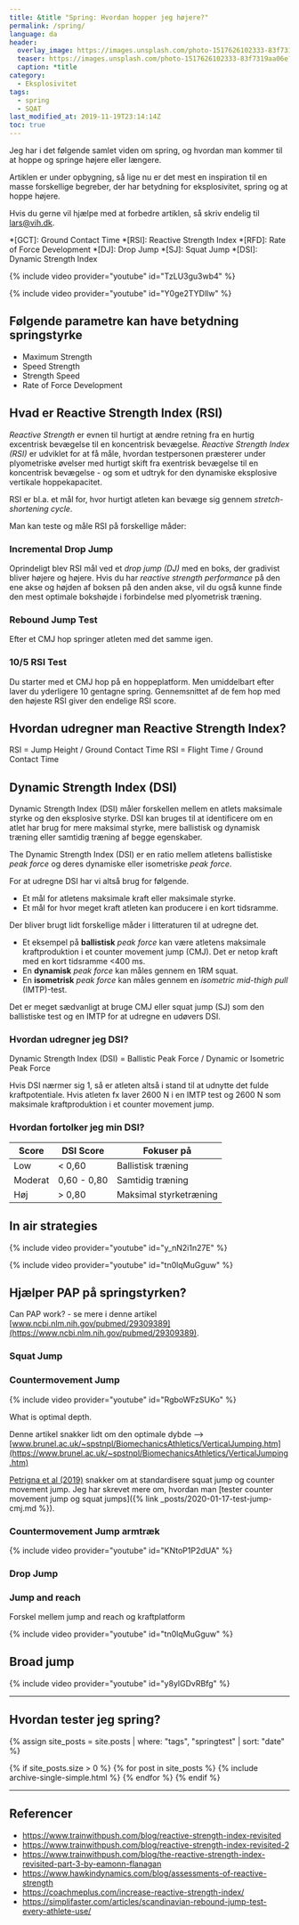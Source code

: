 ```yaml
---
title: &title "Spring: Hvordan hopper jeg højere?"
permalink: /spring/
language: da
header:
  overlay_image: https://images.unsplash.com/photo-1517626102333-83f7319aa06e?ixlib=rb-1.2.1&ixid=eyJhcHBfaWQiOjEyMDd9&auto=format&fit=crop&w=1900&q=60
  teaser: https://images.unsplash.com/photo-1517626102333-83f7319aa06e?ixlib=rb-1.2.1&ixid=eyJhcHBfaWQiOjEyMDd9&auto=format&fit=crop&w=400&q=60
  caption: *title
category:
  - Eksplosivitet
tags:
  - spring
  - SQAT
last_modified_at: 2019-11-19T23:14:14Z
toc: true
---
```


Jeg har i det følgende samlet viden om spring, og hvordan man kommer til at hoppe og springe højere eller længere.

Artiklen er under opbygning, så lige nu er det mest en inspiration til en masse forskellige begreber, der har betydning for eksplosivitet, spring og at hoppe højere.

Hvis du gerne vil hjælpe med at forbedre artiklen, så skriv endelig til lars@vih.dk.

*[GCT]: Ground Contact Time
*[RSI]: Reactive Strength Index
*[RFD]: Rate of Force Development
*[DJ]: Drop Jump
*[SJ]: Squat Jump
*[DSI]: Dynamic Strength Index

{% include video provider="youtube" id="TzLU3gu3wb4" %}

{% include video provider="youtube" id="Y0ge2TYDllw" %}

## Følgende parametre kan have betydning springstyrke

- Maximum Strength
- Speed Strength
- Strength Speed
- Rate of Force Development

## Hvad er Reactive Strength Index (RSI)

_Reactive Strength_ er evnen til hurtigt at ændre retning fra en hurtig excentrisk bevægelse til en koncentrisk bevægelse. _Reactive Strength Index (RSI)_ er udviklet for at få måle, hvordan testpersonen præsterer under plyometriske øvelser med hurtigt skift fra exentrisk bevægelse til en koncentrisk bevægelse - og som et udtryk for den dynamiske eksplosive vertikale hoppekapacitet.

RSI er bl.a. et mål for, hvor hurtigt atleten kan bevæge sig gennem _stretch-shortening cycle_.

Man kan teste og måle RSI på forskellige måder:

### Incremental Drop Jump

Oprindeligt blev RSI mål ved et _drop jump (DJ)_ med en boks, der gradivist bliver højere og højere. Hvis du har _reactive strength performance_ på den ene akse og højden af boksen på den anden akse, vil du også kunne finde den mest optimale bokshøjde i forbindelse med plyometrisk træning.

### Rebound Jump Test

Efter et CMJ hop springer atleten med det samme igen.

### 10/5 RSI Test

Du starter med et CMJ hop på en hoppeplatform. Men umiddelbart efter laver du yderligere 10 gentagne spring. Gennemsnittet af de fem hop med den højeste RSI giver den endelige RSI score.

## Hvordan udregner man Reactive Strength Index?

RSI = Jump Height / Ground Contact Time
RSI = Flight Time / Ground Contact Time

## Dynamic Strength Index (DSI)

Dynamic Strength Index (DSI) måler forskellen mellem en atlets maksimale styrke og den eksplosive styrke. DSI kan bruges til at identificere om en atlet har brug for mere maksimal styrke, mere ballistisk og dynamisk træning eller samtidig træning af begge egenskaber.

The Dynamic Strength Index (DSI) er en ratio mellem atletens ballistiske _peak force_ og deres dynamiske eller isometriske _peak force_. 

For at udregne DSI har vi altså brug for følgende.

- Et mål for atletens maksimale kraft eller maksimale styrke.
- Et mål for hvor meget kraft atleten kan producere i en kort tidsramme.

Der bliver brugt lidt forskellige måder i litteraturen til at udregne det.

- Et eksempel på **ballistisk** _peak force_ kan være atletens maksimale kraftproduktion i et counter movement jump (CMJ). Det er netop kraft med en kort tidsramme <400 ms.
- En **dynamisk** _peak force_ kan måles gennem en 1RM squat.
- En **isometrisk** _peak force_ kan måles gennem en _isometric mid-thigh pull_ (IMTP)-test.

Det er meget sædvanligt at bruge CMJ eller squat jump (SJ) som den ballistiske test og en IMTP for at udregne en udøvers DSI.

### Hvordan udregner jeg DSI?

Dynamic Strength Index (DSI) = Ballistic Peak Force / Dynamic or Isometric Peak Force

Hvis DSI nærmer sig 1, så er atleten altså i stand til at udnytte det fulde kraftpotentiale. Hvis atleten fx laver 2600 N i en IMTP test og 2600 N som maksimale kraftproduktion i et counter movement jump.

### Hvordan fortolker jeg min DSI?

| Score   | DSI Score     | Fokuser på             |
|---------|---------------|------------------------|
| Low     | < 0,60        | Ballistisk træning     |
| Moderat | 0,60 - 0,80   | Samtidig træning       |
| Høj     | > 0,80        | Maksimal styrketræning |

## In air strategies

{% include video provider="youtube" id="y_nN2i1n27E" %}

{% include video provider="youtube" id="tn0lqMuGguw" %}

## Hjælper PAP på springstyrken?

Can PAP work? - se mere i denne artikel [www.ncbi.nlm.nih.gov/pubmed/29309389](https://www.ncbi.nlm.nih.gov/pubmed/29309389).

### Squat Jump

### Countermovement Jump

{% include video provider="youtube" id="RgboWFzSUKo" %}

What is optimal depth.

Denne artikel snakker lidt om den optimale dybde --> [www.brunel.ac.uk/~spstnpl/BiomechanicsAthletics/VerticalJumping.htm](https://www.brunel.ac.uk/~spstnpl/BiomechanicsAthletics/VerticalJumping.htm)

[Petrigna et al (2019)](https://www.frontiersin.org/articles/10.3389/fphys.2019.01384/full) snakker om at standardisere squat jump og counter movement jump. Jeg har skrevet mere om, hvordan man [tester counter movement jump og squat jumps]({% link _posts/2020-01-17-test-jump-cmj.md %}).

### Countermovement Jump armtræk

{% include video provider="youtube" id="KNtoP1P2dUA" %}

### Drop Jump

### Jump and reach

Forskel mellem jump and reach og kraftplatform

{% include video provider="youtube" id="tn0lqMuGguw" %}

## Broad jump

{% include video provider="youtube" id="y8ylGDvRBfg" %}

***

## Hvordan tester jeg spring?

{% assign site_posts = site.posts | where: "tags", "springtest" | sort: "date" %}

{% if site_posts.size > 0 %}
  {% for post in site_posts %}
    {% include archive-single-simple.html %}
  {% endfor %}
{% endif %}

***

## Referencer

- https://www.trainwithpush.com/blog/reactive-strength-index-revisited
- https://www.trainwithpush.com/blog/reactive-strength-index-revisited-2
- https://www.trainwithpush.com/blog/the-reactive-strength-index-revisited-part-3-by-eamonn-flanagan
- https://www.hawkindynamics.com/blog/assessments-of-reactive-strength
- https://coachmeplus.com/increase-reactive-strength-index/
- https://simplifaster.com/articles/scandinavian-rebound-jump-test-every-athlete-use/
